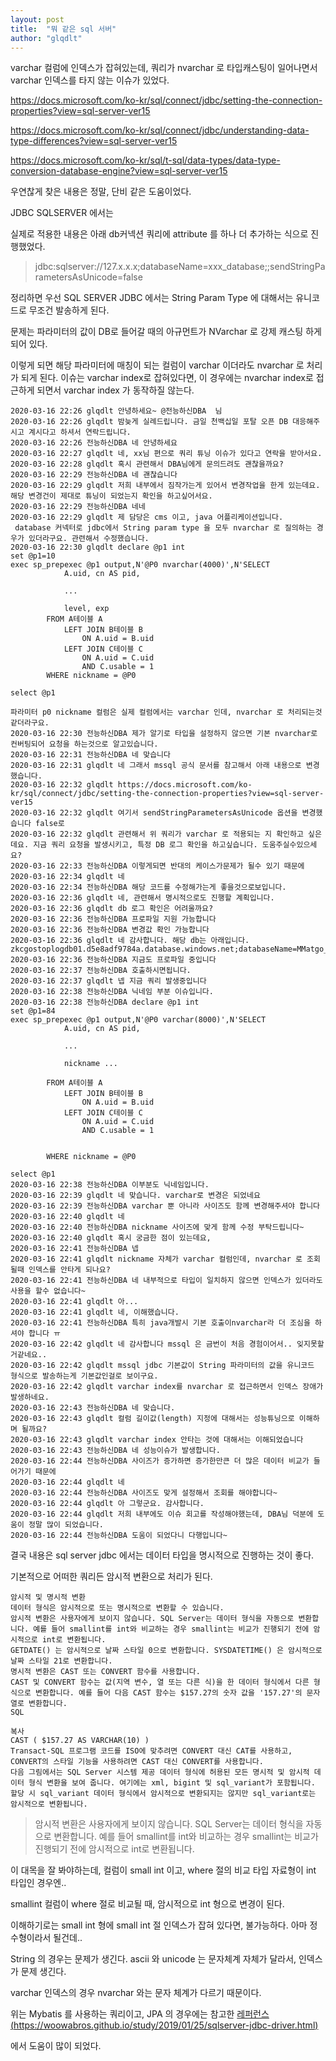 ```yaml
---
layout: post
title:  "뭐 같은 sql 서버"
author: "glqdlt"
---
```




varchar 컬럼에 인덱스가 잡혀있는데, 쿼리가 nvarchar 로 타입캐스팅이 일어나면서 varchar 인덱스를 타지 않는 이슈가 있었다.

https://docs.microsoft.com/ko-kr/sql/connect/jdbc/setting-the-connection-properties?view=sql-server-ver15

https://docs.microsoft.com/ko-kr/sql/connect/jdbc/understanding-data-type-differences?view=sql-server-ver15


https://docs.microsoft.com/ko-kr/sql/t-sql/data-types/data-type-conversion-database-engine?view=sql-server-ver15

우연찮게 찾은 내용은 정말, 단비 같은 도움이었다.

JDBC SQLSERVER 에서는  

실제로 적용한 내용은 아래 db커넥션 쿼리에 attribute 를 하나 더 추가하는 식으로 진행했었다.

> jdbc:sqlserver://127.x.x.x;databaseName=xxx_database;;sendStringParametersAsUnicode=false



정리하면 우선 SQL SERVER JDBC 에서는 String Param Type 에 대해서는 유니코드로 무조건 발송하게 된다.

문제는 파라미터의 값이 DB로 들어갈 때의 아규먼트가 NVarchar 로 강제 캐스팅 하게 되어 있다.

이렇게 되면 해당 파라미터에 매칭이 되는  컬럼이 varchar 이더라도 nvarchar 로 처리가 되게 된다. 이슈는 varchar index로 잡혀있다면, 이 경우에는 nvarchar index로 접근하게 되면서 varchar index 가 동작하질 않는다.






```
2020-03-16 22:26 glqdlt 안녕하세요~ @전능하신DBA  님	
2020-03-16 22:26 glqdlt 밤늦게 실례드립니다. 금일 천백십일 포탈 오픈 DB 대응해주시고 계시다고 하셔서 연락드립니다.
2020-03-16 22:26 전능하신DBA 네 안녕하세요
2020-03-16 22:27 glqdlt 네, xx님 편으로 쿼리 튜닝 이슈가 있다고 연락을 받아서요.
2020-03-16 22:28 glqdlt 혹시 관련해서 DBA님에게 문의드려도 괜찮을까요?
2020-03-16 22:29 전능하신DBA 네 괜찮습니다
2020-03-16 22:29 glqdlt 저희 내부에서 짐작가는게 있어서 변경작업을 한게 있는데요. 해당 변경건이 제대로 튜닝이 되었는지 확인을 하고싶어서요.
2020-03-16 22:29 전능하신DBA 네네
2020-03-16 22:29 glqdlt 제 담당은 cms 이고, java 어플리케이션입니다.
 database 커넥터로 jdbc에서 String param type 을 모두 nvarchar 로 질의하는 경우가 있더라구요. 관련해서 수정했습니다.
2020-03-16 22:30 glqdlt declare @p1 int
set @p1=10
exec sp_prepexec @p1 output,N'@P0 nvarchar(4000)',N'SELECT
            A.uid, cn AS pid,

            ...

            level, exp
        FROM A테이블 A
            LEFT JOIN B테이블 B
                ON A.uid = B.uid
            LEFT JOIN C테이블 C
                ON A.uid = C.uid
                AND C.usable = 1
        WHERE nickname = @P0

select @p1

파라미터 p0 nickname 컬럼은 실제 컬럼에서는 varchar 인데, nvarchar 로 처리되는것 같더라구요.
2020-03-16 22:30 전능하신DBA 제가 알기로 타입을 설정하지 않으면 기본 nvarchar로 컨버팅되어 요청을 하는것으로 알고있습니다.
2020-03-16 22:31 전능하신DBA 네 맞습니다
2020-03-16 22:31 glqdlt 네 그래서 mssql 공식 문서를 참고해서 아래 내용으로 변경했습니다.
2020-03-16 22:32 glqdlt https://docs.microsoft.com/ko-kr/sql/connect/jdbc/setting-the-connection-properties?view=sql-server-ver15
2020-03-16 22:32 glqdlt 여기서 sendStringParametersAsUnicode 옵션을 변경했습니다 false로
2020-03-16 22:32 glqdlt 관련해서 위 쿼리가 varchar 로 적용되는 지 확인하고 싶은데요. 지금 쿼리 요청을 발생시키고, 특정 DB 로그 확인을 하고싶습니다. 도움주실수있으세요?
2020-03-16 22:33 전능하신DBA 이렇게되면 반대의 케이스가문제가 될수 있기 때문에
2020-03-16 22:34 glqdlt 네
2020-03-16 22:34 전능하신DBA 해당 코드를 수정해가는게 좋을것으로보입니다.
2020-03-16 22:36 glqdlt 네, 관련해서 명시적으로도 진행할 계획입니다.
2020-03-16 22:36 glqdlt db 로그 확인은 어려울까요?
2020-03-16 22:36 전능하신DBA 프로파일 지원 가능합니다
2020-03-16 22:36 전능하신DBA 변경값 확인 가능합니다
2020-03-16 22:36 glqdlt 네 감사합니다. 해당 db는 아래입니다.
zkcgostoplogdb01.d5e8adf9784a.database.windows.net;databaseName=MMatgo_GAMEDB
2020-03-16 22:36 전능하신DBA 지금도 프로파일 중입니다
2020-03-16 22:37 전능하신DBA 호출하시면됩니다.
2020-03-16 22:37 glqdlt 넵 지금 쿼리 발생중입니다
2020-03-16 22:38 전능하신DBA 닉네임 부분 이슈입니다.
2020-03-16 22:38 전능하신DBA declare @p1 int
set @p1=84
exec sp_prepexec @p1 output,N'@P0 varchar(8000)',N'SELECT
            A.uid, cn AS pid,

            ...

            nickname ...
           
        FROM A테이블 A
            LEFT JOIN B테이블 B
                ON A.uid = B.uid
            LEFT JOIN C테이블 C
                ON A.uid = C.uid
                AND C.usable = 1


        WHERE nickname = @P0

select @p1
2020-03-16 22:38 전능하신DBA 이부분도 닉네임입니다.
2020-03-16 22:39 glqdlt 네 맞습니다. varchar로 변경은 되었네요
2020-03-16 22:39 전능하신DBA varchar 뿐 아니라 사이즈도 함께 변경해주셔야 합니다
2020-03-16 22:40 glqdlt 네
2020-03-16 22:40 전능하신DBA nickname 사이즈에 맞게 함께 수정 부탁드립니다~
2020-03-16 22:40 glqdlt 혹시 궁금한 점이 있는데요,
2020-03-16 22:41 전능하신DBA 넵
2020-03-16 22:41 glqdlt nickname 자체가 varchar 컬럼인데, nvarchar 로 조회될때 인덱스를 안타게 되나요?
2020-03-16 22:41 전능하신DBA 네 내부적으로 타입이 일치하지 않으면 인덱스가 있더라도 사용을 할수 없습니다~
2020-03-16 22:41 glqdlt 아...
2020-03-16 22:41 glqdlt 네, 이해했습니다.
2020-03-16 22:41 전능하신DBA 특히 java개발시 기본 호출이nvarchar라 더 조심을 하셔야 합니다 ㅠ
2020-03-16 22:42 glqdlt 네 감사합니다 mssql 은 금번이 처음 경험이어서.. 잊지못할거같네요..
2020-03-16 22:42 glqdlt mssql jdbc 기본값이 String 파라미터의 값을 유니코드 형식으로 발송하는게 기본값인걸로 보이구요.
2020-03-16 22:42 glqdlt varchar index를 nvarchar 로 접근하면서 인덱스 장애가 발생하네요.
2020-03-16 22:43 전능하신DBA 네 맞습니다.
2020-03-16 22:43 glqdlt 컬럼 길이값(length) 지정에 대해서는 성능튜닝으로 이해하며 될까요?
2020-03-16 22:43 glqdlt varchar index 안타는 것에 대해서는 이해되었습니다
2020-03-16 22:43 전능하신DBA 네 성능이슈가 발생합니다.
2020-03-16 22:44 전능하신DBA 사이즈가 증가하면 증가한만큰 더 많은 데이터 비교가 들어가기 때문에
2020-03-16 22:44 glqdlt 네
2020-03-16 22:44 전능하신DBA 사이즈도 맞게 설정해서 조회를 해야합니다~
2020-03-16 22:44 glqdlt 아 그렇군요. 감사합니다.
2020-03-16 22:44 glqdlt 저희 내부에도 이슈 회고를 작성해야했는데, DBA님 덕분에 도움이 정말 많이 되었습니다.
2020-03-16 22:44 전능하신DBA 도움이 되었다니 다행입니다~

```

결국 내용은 sql server jdbc 에서는 데이터 타입을 명시적으로 진행하는 것이 좋다. 

기본적으로 어떠한 쿼리든 암시적 변환으로 처리가 된다.

```
암시적 및 명시적 변환
데이터 형식은 암시적으로 또는 명시적으로 변환할 수 있습니다.
암시적 변환은 사용자에게 보이지 않습니다. SQL Server는 데이터 형식을 자동으로 변환합니다. 예를 들어 smallint를 int와 비교하는 경우 smallint는 비교가 진행되기 전에 암시적으로 int로 변환됩니다.
GETDATE() 는 암시적으로 날짜 스타일 0으로 변환합니다. SYSDATETIME() 은 암시적으로 날짜 스타일 21로 변환합니다.
명시적 변환은 CAST 또는 CONVERT 함수를 사용합니다.
CAST 및 CONVERT 함수는 값(지역 변수, 열 또는 다른 식)을 한 데이터 형식에서 다른 형식으로 변환합니다. 예를 들어 다음 CAST 함수는 $157.27의 숫자 값을 '157.27'의 문자열로 변환합니다.
SQL

복사
CAST ( $157.27 AS VARCHAR(10) )  
Transact-SQL 프로그램 코드를 ISO에 맞추려면 CONVERT 대신 CAT를 사용하고, CONVERT의 스타일 기능을 사용하려면 CAST 대신 CONVERT를 사용합니다.
다음 그림에서는 SQL Server 시스템 제공 데이터 형식에 허용된 모든 명시적 및 암시적 데이터 형식 변환을 보여 줍니다. 여기에는 xml, bigint 및 sql_variant가 포함됩니다. 할당 시 sql_variant 데이터 형식에서 암시적으로 변환되지는 않지만 sql_variant로는 암시적으로 변환됩니다.

```

> 암시적 변환은 사용자에게 보이지 않습니다. SQL Server는 데이터 형식을 자동으로 변환합니다. 예를 들어 smallint를 int와 비교하는 경우 smallint는 비교가 진행되기 전에 암시적으로 int로 변환됩니다.
>


이 대목을 잘 봐야하는데, 컬럼이 small int 이고, where 절의 비교 타입 자료형이 int 타입인 경우엔..

smallint 컬럼이 where 절로 비교될 때, 암시적으로 int 형으로 변경이 된다.

이해하기로는 small int 형에 small int 절 인덱스가 잡혀 있다면, 불가능하다. 아마 정수형이라서 될건데..

String 의 경우는 문제가 생긴다. ascii 와 unicode 는 문자체계 자체가 달라서, 인덱스가 문제 생긴다.

varchar 인덱스의 경우 nvarchar 와는 문자 체계가 다르기 때문이다.  



위는 Mybatis 를 사용하는 쿼리이고, JPA 의 경우에는 참고한 [레퍼런스(https://woowabros.github.io/study/2019/01/25/sqlserver-jdbc-driver.html)](https://woowabros.github.io/study/2019/01/25/sqlserver-jdbc-driver.html)

에서 도움이 많이 되었다. 